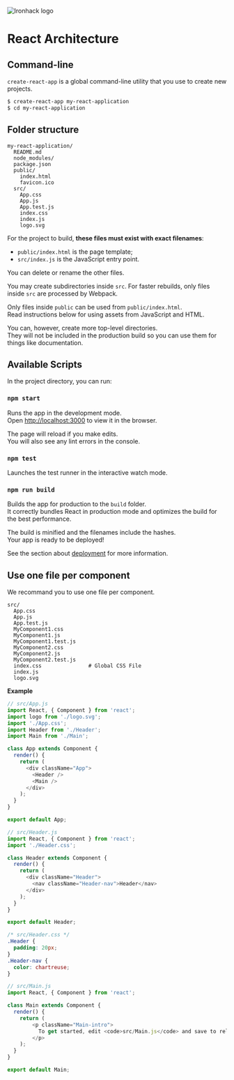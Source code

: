 ![Ironhack logo](https://i.imgur.com/1QgrNNw.png)

# React Architecture

## Command-line

`create-react-app` is a global command-line utility that you use to create new projects.

```sh
$ create-react-app my-react-application
$ cd my-react-application
```


## Folder structure

```
my-react-application/
  README.md
  node_modules/
  package.json
  public/
    index.html
    favicon.ico
  src/
    App.css
    App.js
    App.test.js
    index.css
    index.js
    logo.svg
```

For the project to build, **these files must exist with exact filenames**:

* `public/index.html` is the page template;
* `src/index.js` is the JavaScript entry point.

You can delete or rename the other files.

You may create subdirectories inside `src`. For faster rebuilds, only files inside `src` are processed by Webpack.<br>

Only files inside `public` can be used from `public/index.html`.<br>
Read instructions below for using assets from JavaScript and HTML.

You can, however, create more top-level directories.<br>
They will not be included in the production build so you can use them for things like documentation.


## Available Scripts

In the project directory, you can run:

### `npm start`

Runs the app in the development mode.<br>
Open [http://localhost:3000](http://localhost:3000) to view it in the browser.

The page will reload if you make edits.<br>
You will also see any lint errors in the console.

### `npm test`

Launches the test runner in the interactive watch mode.

### `npm run build`

Builds the app for production to the `build` folder.<br>
It correctly bundles React in production mode and optimizes the build for the best performance.

The build is minified and the filenames include the hashes.<br>
Your app is ready to be deployed!

See the section about [deployment](#deployment) for more information.


## Use one file per component

We recommand you to use one file per component.

```
src/
  App.css
  App.js
  App.test.js
  MyComponent1.css
  MyComponent1.js
  MyComponent1.test.js
  MyComponent2.css
  MyComponent2.js
  MyComponent2.test.js
  index.css               # Global CSS File
  index.js
  logo.svg
```

**Example**

```js
// src/App.js
import React, { Component } from 'react';
import logo from './logo.svg';
import './App.css';
import Header from './Header';
import Main from './Main';

class App extends Component {
  render() {
    return (
      <div className="App">
        <Header />
        <Main />
      </div>
    );
  }
}

export default App;
```

```js
// src/Header.js
import React, { Component } from 'react';
import './Header.css';

class Header extends Component {
  render() {
    return (
      <div className="Header">
        <nav className="Header-nav">Header</nav>
      </div>
    );
  }
}

export default Header;
```

```css
/* src/Header.css */
.Header {
  padding: 20px;
}
.Header-nav {
  color: chartreuse;
}
```


```js
// src/Main.js
import React, { Component } from 'react';

class Main extends Component {
  render() {
    return (
        <p className="Main-intro">
          To get started, edit <code>src/Main.js</code> and save to reload.
        </p>
    );
  }
}

export default Main;
```